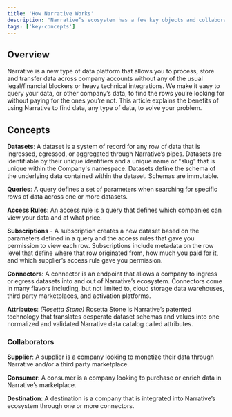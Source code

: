 ```yaml
---
title: 'How Narrative Works'
description: "Narrative’s ecosystem has a few key objects and collaborators that allows it to normalize, validate, filter, and aggregate data before pushing to the desired endpoint."
tags: ['key-concepts']
---
```


## Overview

Narrative is a new type of data platform that allows you to process, store and transfer data across company accounts without any of the usual legal/financial blockers or heavy technical integrations. We make it easy to query your data, or other company’s data, to find the rows you’re looking for without paying for the ones you’re not. This article explains the benefits of using Narrative to find data, any type of data, to solve your problem.

## Concepts

**Datasets**: A dataset is a system of record for any row of data that is ingressed, egressed, or aggregated through Narrative’s pipes. Datasets are identifiable by their unique identifiers and a unique name or "slug" that is unique within the Company's namespace. Datasets define the schema of the underlying data contained within the dataset. Schemas are immutable.

**Queries**: A query defines a set of parameters when searching for specific rows of data across one or more datasets.

**Access Rules**: An access rule is a query that defines which companies can view your data and at what price.

**Subscriptions** - A subscription creates a new dataset based on the parameters defined in a query and the access rules that gave you permission to view each row. Subscriptions include metadata on the row level that define where that row originated from, how much you paid for it, and which supplier’s access rule gave you permission.

**Connectors**: A connector is an endpoint that allows a company to ingress or egress datasets into and out of Narrative’s ecosystem. Connectors come in many flavors including, but not limited to, cloud storage data warehouses, third party marketplaces, and activation platforms.

**Attributes**: *(Rosetta Stone)*  Rosetta Stone is Narrative’s patented technology that translates desperate dataset schemas and values into one normalized and validated Narrative data catalog called attributes.

### Collaborators

**Supplier**: A supplier is a company looking to monetize their data through Narrative and/or a third party marketplace.

**Consumer**: A consumer is a company looking to purchase or enrich data in Narrative’s marketplace.

**Destination**: A destination is a company that is integrated into Narrative’s ecosystem through one or more connectors.
